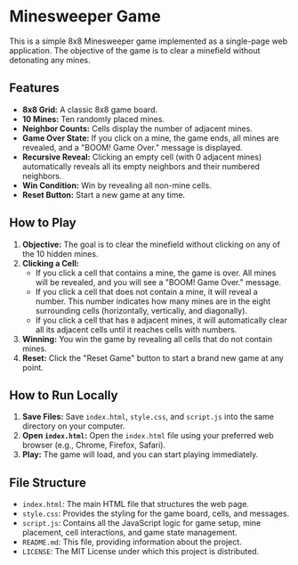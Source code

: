 # Minesweeper Game

This is a simple 8x8 Minesweeper game implemented as a single-page web application. The objective of the game is to clear a minefield without detonating any mines.

## Features

*   **8x8 Grid:** A classic 8x8 game board.
*   **10 Mines:** Ten randomly placed mines.
*   **Neighbor Counts:** Cells display the number of adjacent mines.
*   **Game Over State:** If you click on a mine, the game ends, all mines are revealed, and a "BOOM! Game Over." message is displayed.
*   **Recursive Reveal:** Clicking an empty cell (with 0 adjacent mines) automatically reveals all its empty neighbors and their numbered neighbors.
*   **Win Condition:** Win by revealing all non-mine cells.
*   **Reset Button:** Start a new game at any time.

## How to Play

1.  **Objective:** The goal is to clear the minefield without clicking on any of the 10 hidden mines.
2.  **Clicking a Cell:**
    *   If you click a cell that contains a mine, the game is over. All mines will be revealed, and you will see a "BOOM! Game Over." message.
    *   If you click a cell that does not contain a mine, it will reveal a number. This number indicates how many mines are in the eight surrounding cells (horizontally, vertically, and diagonally).
    *   If you click a cell that has `0` adjacent mines, it will automatically clear all its adjacent cells until it reaches cells with numbers.
3.  **Winning:** You win the game by revealing all cells that do not contain mines.
4.  **Reset:** Click the "Reset Game" button to start a brand new game at any point.

## How to Run Locally

1.  **Save Files:** Save `index.html`, `style.css`, and `script.js` into the same directory on your computer.
2.  **Open `index.html`:** Open the `index.html` file using your preferred web browser (e.g., Chrome, Firefox, Safari).
3.  **Play:** The game will load, and you can start playing immediately.

## File Structure

*   `index.html`: The main HTML file that structures the web page.
*   `style.css`: Provides the styling for the game board, cells, and messages.
*   `script.js`: Contains all the JavaScript logic for game setup, mine placement, cell interactions, and game state management.
*   `README.md`: This file, providing information about the project.
*   `LICENSE`: The MIT License under which this project is distributed.
